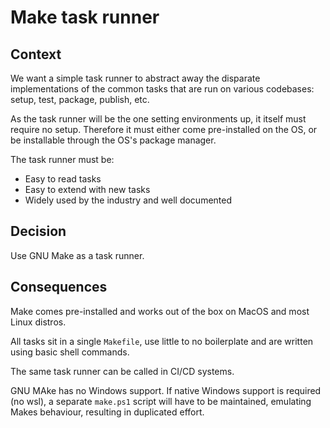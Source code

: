 # Make task runner

## Context
We want a simple task runner to abstract away the disparate implementations of the common tasks that are run on various codebases: setup, test, package, publish, etc.

As the task runner will be the one setting environments up, it itself must require no setup. Therefore it must either come pre-installed on the OS, or be installable through the OS's package manager.

The task runner must be:
- Easy to read tasks
- Easy to extend with new tasks
- Widely used by the industry and well documented

## Decision
Use GNU Make as a task runner.

## Consequences
Make comes pre-installed and works out of the box on MacOS and most Linux distros.

All tasks sit in a single `Makefile`, use little to no boilerplate and are written using basic shell commands.

The same task runner can be called in CI/CD systems.

GNU MAke has no Windows support. If native Windows support is required (no wsl), a separate `make.ps1` script will have to be maintained, emulating Makes behaviour, resulting in duplicated effort.
